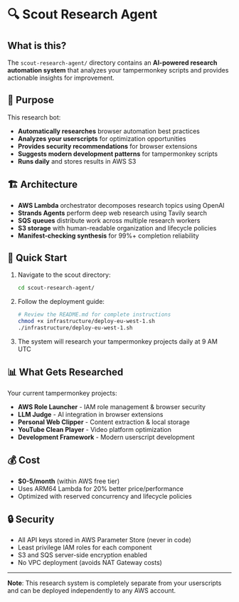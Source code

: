 # 🔍 Scout Research Agent

## What is this?

The `scout-research-agent/` directory contains an **AI-powered research automation system** that analyzes your tampermonkey scripts and provides actionable insights for improvement.

## 🎯 Purpose

This research bot:
- **Automatically researches** browser automation best practices
- **Analyzes your userscripts** for optimization opportunities  
- **Provides security recommendations** for browser extensions
- **Suggests modern development patterns** for tampermonkey scripts
- **Runs daily** and stores results in AWS S3

## 🏗️ Architecture

- **AWS Lambda** orchestrator decomposes research topics using OpenAI
- **Strands Agents** perform deep web research using Tavily search
- **SQS queues** distribute work across multiple research workers
- **S3 storage** with human-readable organization and lifecycle policies
- **Manifest-checking synthesis** for 99%+ completion reliability

## 🚀 Quick Start

1. Navigate to the scout directory:
   ```bash
   cd scout-research-agent/
   ```

2. Follow the deployment guide:
   ```bash
   # Review the README.md for complete instructions
   chmod +x infrastructure/deploy-eu-west-1.sh
   ./infrastructure/deploy-eu-west-1.sh
   ```

3. The system will research your tampermonkey projects daily at 9 AM UTC

## 📊 What Gets Researched

Your current tampermonkey projects:
- **AWS Role Launcher** - IAM role management & browser security
- **LLM Judge** - AI integration in browser extensions  
- **Personal Web Clipper** - Content extraction & local storage
- **YouTube Clean Player** - Video platform optimization
- **Development Framework** - Modern userscript development

## 💰 Cost

- **$0-5/month** (within AWS free tier)
- Uses ARM64 Lambda for 20% better price/performance
- Optimized with reserved concurrency and lifecycle policies

## 🔒 Security

- All API keys stored in AWS Parameter Store (never in code)
- Least privilege IAM roles for each component
- S3 and SQS server-side encryption enabled
- No VPC deployment (avoids NAT Gateway costs)

---

**Note**: This research system is completely separate from your userscripts and can be deployed independently to any AWS account. 